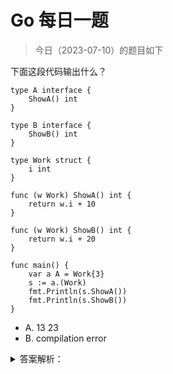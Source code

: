 # Go 每日一题

> 今日（2023-07-10）的题目如下

下面这段代码输出什么？

```golang
type A interface {
	ShowA() int
}

type B interface {
	ShowB() int
}

type Work struct {
	i int
}

func (w Work) ShowA() int {
	return w.i + 10
}

func (w Work) ShowB() int {
	return w.i + 20
}

func main() {
	var a A = Work{3}
	s := a.(Work)
	fmt.Println(s.ShowA())
	fmt.Println(s.ShowB())
}
```

- A. 13 23
- B. compilation error

<details>
<summary>答案解析：</summary>
<div>

参考答案及解析：A。

知识点：类型断言。这道题可以和第 15 天的第三题 和第 16 天的第三题结合起来看。

</div>
</details>
